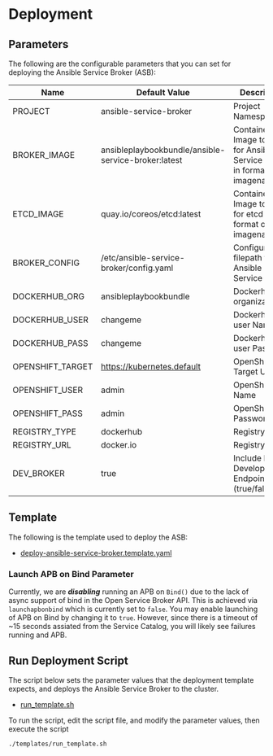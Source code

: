 # Deployment

## Parameters
The following are the configurable parameters that you can set for deploying the Ansible Service Broker (ASB):

Name | Default Value | Description
---|---|---
PROJECT | ansible-service-broker | Project Namespace
BROKER_IMAGE | ansibleplaybookbundle/ansible-service-broker:latest| Container Image to use for Ansible Service Broker in format of imagename:tag 
ETCD_IMAGE | quay.io/coreos/etcd:latest | Container Image to use for etcd in format of imagename:tag
BROKER_CONFIG | /etc/ansible-service-broker/config.yaml | Configuration filepath for Ansible Service Broker
DOCKERHUB_ORG | ansibleplaybookbundle | Dockerhub organization 
DOCKERHUB_USER | changeme | Dockerhub user Name 
DOCKERHUB_PASS | changeme | Dockerhub user Password 
OPENSHIFT_TARGET | https://kubernetes.default | OpenShift Target URL 
OPENSHIFT_USER | admin | OpenShift User Name 
OPENSHIFT_PASS | admin | OpenShift User Password 
REGISTRY_TYPE | dockerhub | Registry Type 
REGISTRY_URL | docker.io | Registry URL 
DEV_BROKER | true | Include Broker Development Endpoint (true/false) 

## Template
The following is the template used to deploy the ASB:
 * [deploy-ansible-service-broker.template.yaml](../templates/deploy-ansible-service-broker.template.yaml)

### Launch APB on Bind Parameter
Currently, we are ***disabling*** running an APB on `Bind()` due to the lack of async support of bind in the Open Service Broker API.  This is achieved via `launchapbonbind` which is currently set to `false`.  You may enable launching of APB on Bind by changing it to `true`.  However, since there is a timeout of ~15 seconds assiated from the Service Catalog, you will likely see failures running and APB.

## Run Deployment Script
The script below sets the parameter values that the deployment template expects, and deploys the Ansible Service Broker to the cluster.
 * [run_template.sh](../templates/run_template.sh)

To run the script, edit the script file, and modify the parameter values, then execute the script
```bash
./templates/run_template.sh
```
